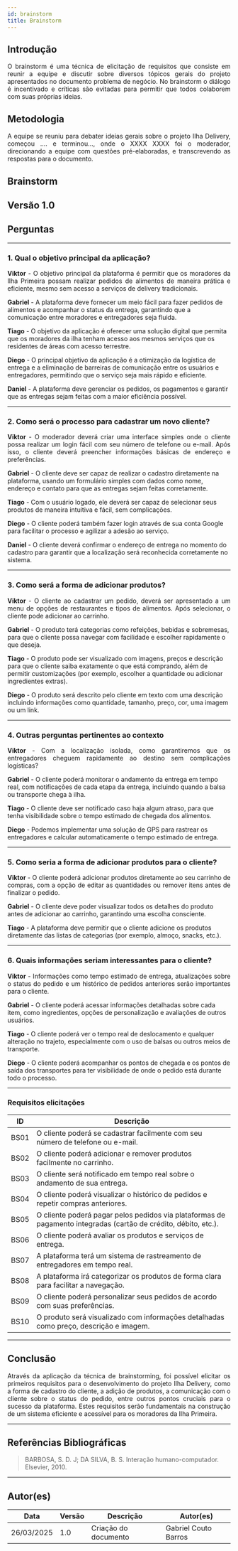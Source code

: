 ```yaml
---
id: brainstorm
title: Brainstorm
---
```

 
## Introdução
<p align = "justify">
O brainstorm é uma técnica de elicitação de requisitos que consiste em reunir a equipe e discutir sobre diversos tópicos gerais do projeto apresentados no documento problema de negócio. No brainstorm o diálogo é incentivado e críticas são evitadas para permitir que todos colaborem com suas próprias ideias.
</p>
 
## Metodologia
<p align = "justify">
A equipe se reuniu para debater ideias gerais sobre o projeto Ilha Delivery, começou .... e terminou..., onde o XXXX XXXX foi o moderador, direcionando a equipe com questões pré-elaboradas, e transcrevendo as respostas para o documento.
</p>
 
## Brainstorm
 
## Versão 1.0
 
## Perguntas
 
---

### 1. Qual o objetivo principal da aplicação?

<p align = "justify">
<b>Viktor</b> - O objetivo principal da plataforma é permitir que os moradores da Ilha Primeira possam realizar pedidos de alimentos de maneira prática e eficiente, mesmo sem acesso a serviços de delivery tradicionais.
</p>

<b>Gabriel</b> - A plataforma deve fornecer um meio fácil para fazer pedidos de alimentos e acompanhar o status da entrega, garantindo que a comunicação entre moradores e entregadores seja fluida.
 
<b>Tiago</b> - O objetivo da aplicação é oferecer uma solução digital que permita que os moradores da ilha tenham acesso aos mesmos serviços que os residentes de áreas com acesso terrestre.

<b>Diego</b> - O principal objetivo da aplicação é a otimização da logística de entrega e a eliminação de barreiras de comunicação entre os usuários e entregadores, permitindo que o serviço seja mais rápido e eficiente.

<b>Daniel</b> - A plataforma deve gerenciar os pedidos, os pagamentos e garantir que as entregas sejam feitas com a maior eficiência possível.
</p>

---

### 2. Como será o processo para cadastrar um novo cliente?

<p align = "justify">
<b>Viktor</b> - O moderador deverá criar uma interface simples onde o cliente possa realizar um login fácil com seu número de telefone ou e-mail. Após isso, o cliente deverá preencher informações básicas de endereço e preferências.
</p>

<b>Gabriel</b> - O cliente deve ser capaz de realizar o cadastro diretamente na plataforma, usando um formulário simples com dados como nome, endereço e contato para que as entregas sejam feitas corretamente.

<b>Tiago</b> - Com o usuário logado, ele deverá ser capaz de selecionar seus produtos de maneira intuitiva e fácil, sem complicações.

<b>Diego</b> - O cliente poderá também fazer login através de sua conta Google para facilitar o processo e agilizar a adesão ao serviço.

<b>Daniel</b> - O cliente deverá confirmar o endereço de entrega no momento do cadastro para garantir que a localização será reconhecida corretamente no sistema.
</p>

---

### 3. Como será a forma de adicionar produtos?

<p align = "justify">
<b>Viktor</b> - O cliente ao cadastrar um pedido, deverá ser apresentado a um menu de opções de restaurantes e tipos de alimentos. Após selecionar, o cliente pode adicionar ao carrinho.
</p>

<b>Gabriel</b> - O produto terá categorias como refeições, bebidas e sobremesas, para que o cliente possa navegar com facilidade e escolher rapidamente o que deseja.

<b>Tiago</b> - O produto pode ser visualizado com imagens, preços e descrição para que o cliente saiba exatamente o que está comprando, além de permitir customizações (por exemplo, escolher a quantidade ou adicionar ingredientes extras).

<b>Diego</b> - O produto será descrito pelo cliente em texto com uma descrição incluindo informações como quantidade, tamanho, preço, cor, uma imagem ou um link.

---

### 4. Outras perguntas pertinentes ao contexto

<p align = "justify">
<b>Viktor</b> - Com a localização isolada, como garantiremos que os entregadores cheguem rapidamente ao destino sem complicações logísticas?
</p>

<b>Gabriel</b> - O cliente poderá monitorar o andamento da entrega em tempo real, com notificações de cada etapa da entrega, incluindo quando a balsa ou transporte chega à ilha.

<b>Tiago</b> - O cliente deve ser notificado caso haja algum atraso, para que tenha visibilidade sobre o tempo estimado de chegada dos alimentos.

<b>Diego</b> - Podemos implementar uma solução de GPS para rastrear os entregadores e calcular automaticamente o tempo estimado de entrega.

---

### 5. Como seria a forma de adicionar produtos para o cliente?

<p align = "justify">
<b>Viktor</b> - O cliente poderá adicionar produtos diretamente ao seu carrinho de compras, com a opção de editar as quantidades ou remover itens antes de finalizar o pedido.
</p>

<b>Gabriel</b> - O cliente deve poder visualizar todos os detalhes do produto antes de adicionar ao carrinho, garantindo uma escolha consciente.

<b>Tiago</b> - A plataforma deve permitir que o cliente adicione os produtos diretamente das listas de categorias (por exemplo, almoço, snacks, etc.).

---

### 6. Quais informações seriam interessantes para o cliente?

<p align = "justify">
<b>Viktor</b> - Informações como tempo estimado de entrega, atualizações sobre o status do pedido e um histórico de pedidos anteriores serão importantes para o cliente.
</p>

<b>Gabriel</b> - O cliente poderá acessar informações detalhadas sobre cada item, como ingredientes, opções de personalização e avaliações de outros usuários.

<b>Tiago</b> - O cliente poderá ver o tempo real de deslocamento e qualquer alteração no trajeto, especialmente com o uso de balsas ou outros meios de transporte.

<b>Diego</b> - O cliente poderá acompanhar os pontos de chegada e os pontos de saída dos transportes para ter visibilidade de onde o pedido está durante todo o processo.

---

### Requisitos elicitações

| ID | Descrição |
|----|----------|
| BS01 | O cliente poderá se cadastrar facilmente com seu número de telefone ou e-mail. |
| BS02 | O cliente poderá adicionar e remover produtos facilmente no carrinho. |
| BS03 | O cliente será notificado em tempo real sobre o andamento de sua entrega. |
| BS04 | O cliente poderá visualizar o histórico de pedidos e repetir compras anteriores. |
| BS05 | O cliente poderá pagar pelos pedidos via plataformas de pagamento integradas (cartão de crédito, débito, etc.). |
| BS06 | O cliente poderá avaliar os produtos e serviços de entrega. |
| BS07 | A plataforma terá um sistema de rastreamento de entregadores em tempo real. |
| BS08 | A plataforma irá categorizar os produtos de forma clara para facilitar a navegação. |
| BS09 | O cliente poderá personalizar seus pedidos de acordo com suas preferências. |
| BS10 | O produto será visualizado com informações detalhadas como preço, descrição e imagem. |

---

## Conclusão
<p align = "justify">
Através da aplicação da técnica de brainstorming, foi possível elicitar os primeiros requisitos para o desenvolvimento do projeto Ilha Delivery, como a forma de cadastro do cliente, a adição de produtos, a comunicação com o cliente sobre o status do pedido, entre outros pontos cruciais para o sucesso da plataforma. Estes requisitos serão fundamentais na construção de um sistema eficiente e acessível para os moradores da Ilha Primeira.
</p>

---

## Referências Bibliográficas

> BARBOSA, S. D. J; DA SILVA, B. S. Interação humano-computador. Elsevier, 2010.

---

## Autor(es)
| Data       | Versão | Descrição                | Autor(es) |
|------------|--------|--------------------------|-----------|
| 26/03/2025 | 1.0    | Criação do documento      |  Gabriel Couto Barros |
